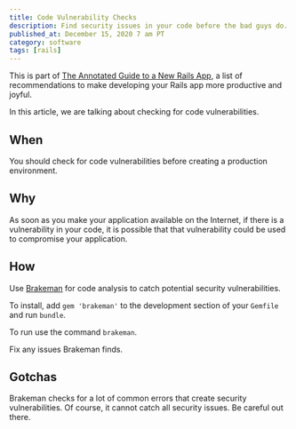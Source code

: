 ```yaml
---
title: Code Vulnerability Checks
description: Find security issues in your code before the bad guys do.
published_at: December 15, 2020 7 am PT
category: software
tags: [rails]
---
```


This is part of [The Annotated Guide to a New Rails App](the_annotated_guide_to_a_new_rails_app), a list of
recommendations to make developing your Rails app more productive and joyful.

In this article, we are talking about checking for code vulnerabilities.

## When

You should check for code vulnerabilities before creating a production environment.

## Why

As soon as you make your application available on the Internet, if there is a
vulnerability in your code, it is possible that that vulnerability could be used
to compromise your application.

## How

Use [Brakeman](https://brakemanscanner.org) for code analysis to catch potential
security vulnerabilities.

To install, add `gem 'brakeman'` to the development section of your `Gemfile` and
run `bundle`.

To run use the command `brakeman`.

Fix any issues Brakeman finds.

<!-- link to default rake task -->

## Gotchas

Brakeman checks for a lot of common errors that create security vulnerabilities.
Of course, it cannot catch all security issues. Be careful out there.
